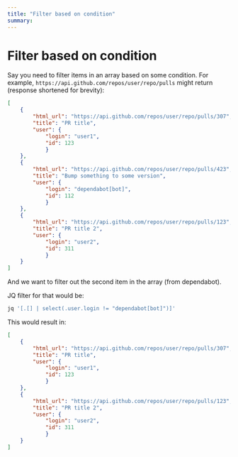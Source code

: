 ```yaml
---
title: "Filter based on condition"
summary:
---
```


Filter based on condition
===

Say you need to filter items in an array based on some condition. For example,
`https://api.github.com/repos/user/repo/pulls` might return (response shortened
for brevity):

```json
[
    {
        "html_url": "https://api.github.com/repos/user/repo/pulls/307",
        "title": "PR title",
        "user": {
            "login": "user1",
            "id": 123
            }
    },
    {
        "html_url": "https://api.github.com/repos/user/repo/pulls/423",
        "title": "Bump something to some version",
        "user": {
            "login": "dependabot[bot]",
            "id": 112
            }
    },
    {
        "html_url": "https://api.github.com/repos/user/repo/pulls/123",
        "title": "PR title 2",
        "user": {
            "login": "user2",
            "id": 311
            }
    }
]
```
And we want to filter out the second item in the array (from dependabot).

JQ filter for that would be:

```bash
jq '[.[] | select(.user.login != "dependabot[bot]")]'
```

This would result in:

```json
[
    {
        "html_url": "https://api.github.com/repos/user/repo/pulls/307",
        "title": "PR title",
        "user": {
            "login": "user1",
            "id": 123
            }
    },
    {
        "html_url": "https://api.github.com/repos/user/repo/pulls/123",
        "title": "PR title 2",
        "user": {
            "login": "user2",
            "id": 311
            }
    }
]
```

